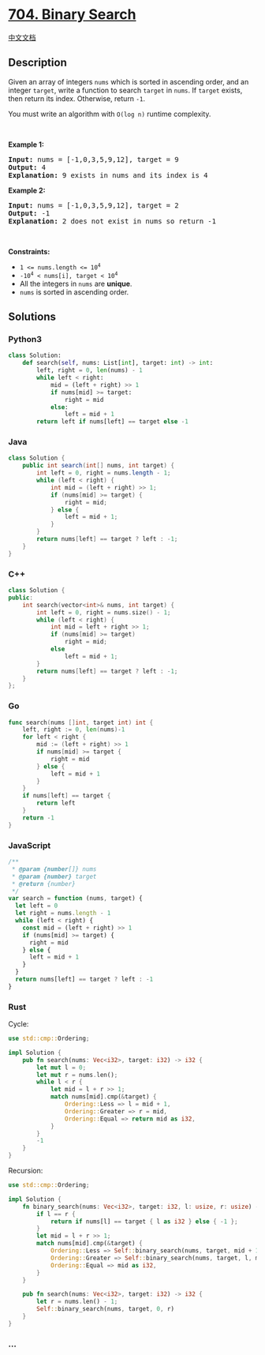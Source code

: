 # [704. Binary Search](https://leetcode.com/problems/binary-search)

[中文文档](/solution/0700-0799/0704.Binary%20Search/README.md)

## Description

<p>Given an array of integers <code>nums</code> which is sorted in ascending order, and an integer <code>target</code>, write a function to search <code>target</code> in <code>nums</code>. If <code>target</code> exists, then return its index. Otherwise, return <code>-1</code>.</p>

<p>You must write an algorithm with <code>O(log n)</code> runtime complexity.</p>

<p>&nbsp;</p>
<p><strong class="example">Example 1:</strong></p>

<pre>
<strong>Input:</strong> nums = [-1,0,3,5,9,12], target = 9
<strong>Output:</strong> 4
<strong>Explanation:</strong> 9 exists in nums and its index is 4
</pre>

<p><strong class="example">Example 2:</strong></p>

<pre>
<strong>Input:</strong> nums = [-1,0,3,5,9,12], target = 2
<strong>Output:</strong> -1
<strong>Explanation:</strong> 2 does not exist in nums so return -1
</pre>

<p>&nbsp;</p>
<p><strong>Constraints:</strong></p>

<ul>
	<li><code>1 &lt;= nums.length &lt;= 10<sup>4</sup></code></li>
	<li><code>-10<sup>4</sup> &lt; nums[i], target &lt; 10<sup>4</sup></code></li>
	<li>All the integers in <code>nums</code> are <strong>unique</strong>.</li>
	<li><code>nums</code> is sorted in ascending order.</li>
</ul>

## Solutions

<!-- tabs:start -->

### **Python3**

```python
class Solution:
    def search(self, nums: List[int], target: int) -> int:
        left, right = 0, len(nums) - 1
        while left < right:
            mid = (left + right) >> 1
            if nums[mid] >= target:
                right = mid
            else:
                left = mid + 1
        return left if nums[left] == target else -1
```

### **Java**

```java
class Solution {
    public int search(int[] nums, int target) {
        int left = 0, right = nums.length - 1;
        while (left < right) {
            int mid = (left + right) >> 1;
            if (nums[mid] >= target) {
                right = mid;
            } else {
                left = mid + 1;
            }
        }
        return nums[left] == target ? left : -1;
    }
}
```

### **C++**

```cpp
class Solution {
public:
    int search(vector<int>& nums, int target) {
        int left = 0, right = nums.size() - 1;
        while (left < right) {
            int mid = left + right >> 1;
            if (nums[mid] >= target)
                right = mid;
            else
                left = mid + 1;
        }
        return nums[left] == target ? left : -1;
    }
};
```

### **Go**

```go
func search(nums []int, target int) int {
	left, right := 0, len(nums)-1
	for left < right {
		mid := (left + right) >> 1
		if nums[mid] >= target {
			right = mid
		} else {
			left = mid + 1
		}
	}
	if nums[left] == target {
		return left
	}
	return -1
}
```

### **JavaScript**

```js
/**
 * @param {number[]} nums
 * @param {number} target
 * @return {number}
 */
var search = function (nums, target) {
  let left = 0
  let right = nums.length - 1
  while (left < right) {
    const mid = (left + right) >> 1
    if (nums[mid] >= target) {
      right = mid
    } else {
      left = mid + 1
    }
  }
  return nums[left] == target ? left : -1
}
```

### **Rust**

Cycle:

```rust
use std::cmp::Ordering;

impl Solution {
    pub fn search(nums: Vec<i32>, target: i32) -> i32 {
        let mut l = 0;
        let mut r = nums.len();
        while l < r {
            let mid = l + r >> 1;
            match nums[mid].cmp(&target) {
                Ordering::Less => l = mid + 1,
                Ordering::Greater => r = mid,
                Ordering::Equal => return mid as i32,
            }
        }
        -1
    }
}
```

Recursion:

```rust
use std::cmp::Ordering;

impl Solution {
    fn binary_search(nums: Vec<i32>, target: i32, l: usize, r: usize) -> i32 {
        if l == r {
            return if nums[l] == target { l as i32 } else { -1 };
        }
        let mid = l + r >> 1;
        match nums[mid].cmp(&target) {
            Ordering::Less => Self::binary_search(nums, target, mid + 1, r),
            Ordering::Greater => Self::binary_search(nums, target, l, mid),
            Ordering::Equal => mid as i32,
        }
    }

    pub fn search(nums: Vec<i32>, target: i32) -> i32 {
        let r = nums.len() - 1;
        Self::binary_search(nums, target, 0, r)
    }
}
```

### **...**

```

```

<!-- tabs:end -->
